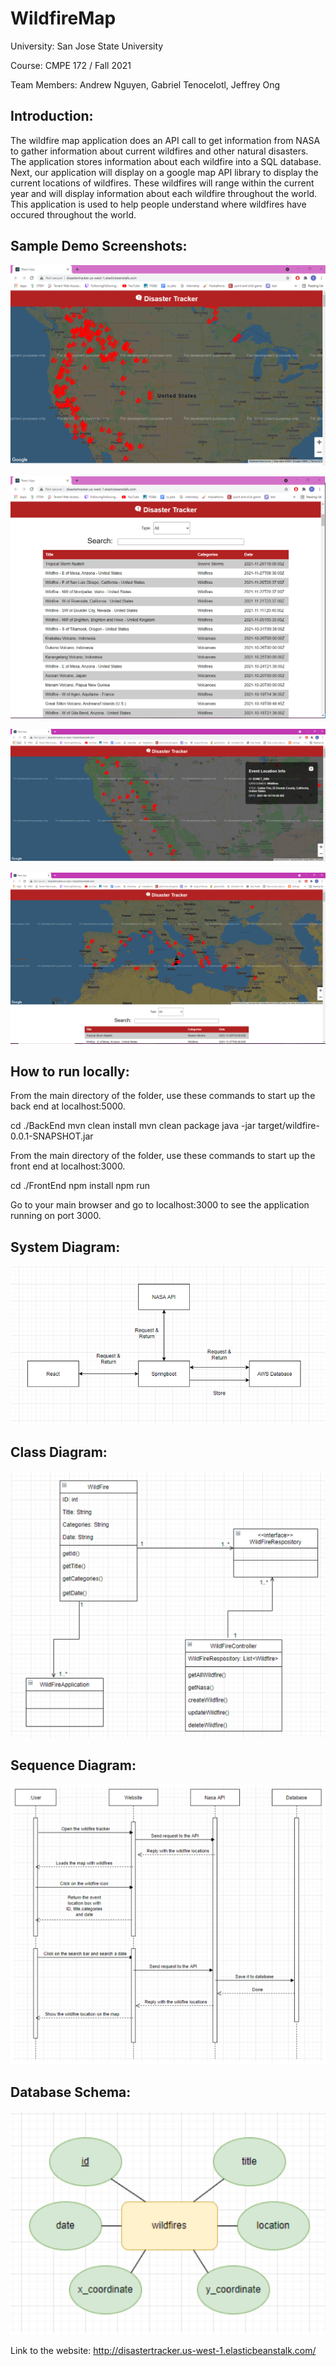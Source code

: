 ﻿# WildfireMap

University: San Jose State University

Course: CMPE 172 / Fall 2021

Team Members: Andrew Nguyen, Gabriel Tenocelotl, Jeffrey Ong

## Introduction:
The wildfire map application does an API call to get information from NASA to gather information about current wildfires and other natural disasters.
The application stores information about each wildfire into a SQL database. Next, our application will display on a google map API library to
display the current locations of wildfires. These wildfires will range within the current year and will display information about each wildfire throughout
the world. This application is used to help people understand where wildfires have occured throughout the world. 

## Sample Demo Screenshots: 

![Demo Screenshots](/Documentation/wildfireFrontPage.PNG?raw=true "Start Page")

![Demo Screenshots](/Documentation/wildfireFrontPage2.PNG?raw=true "Start 2")

![Demo Screenshots](/Documentation/secondExample.PNG?raw=true "More information on wildfires")

![Demo Screenshots](/Documentation/thirdExample.PNG?raw=true "Europe wildfires")

## How to run locally:

From the main directory of the folder, use these commands to start up the back end at localhost:5000.

cd ./BackEnd
mvn clean install
mvn clean package
java -jar target/wildfire-0.0.1-SNAPSHOT.jar

From the main directory of the folder, use these commands to start up the front end at localhost:3000.

cd ./FrontEnd
npm install
npm run

Go to your main browser and go to localhost:3000 to see the application running on port 3000.

## System Diagram:

![System Diagram](/Documentation/System%20Diagram.PNG?raw=true)

## Class Diagram:

![Class Diagram](/Documentation/Class%20Diagram.PNG?raw=true)

## Sequence Diagram:

![Sequence Diagram](/Documentation/Sequence%20Diagram.PNG?raw=true)

## Database Schema:

![Database Schema](/Documentation/Database%20Schema.PNG?raw=true)

Link to the website: http://disastertracker.us-west-1.elasticbeanstalk.com/
